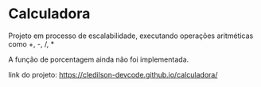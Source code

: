 # Calculadora 

Projeto em processo de escalabilidade, executando operações aritméticas como +, -, /, *

A função de porcentagem ainda não foi implementada.

link do projeto: https://cledilson-devcode.github.io/calculadora/
